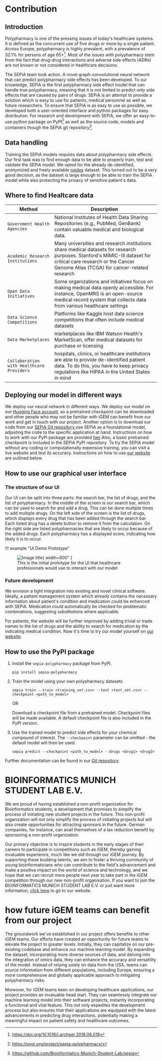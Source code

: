 
# Contribution

## Introduction
Polypharmacy is one of the pressing issues of today's healthcare systems. It is defined as the concurrent use of five drugs or more by a single patient. Across Europe, polypharmacy is highly prevalent, with a prevalence of 32.1% for persons of age 65+[^1]. Most of the issues with polypharmacy stem from the fact that drug-drug interactions and adverse side effects (ADRs) are not known or not considered in healthcare decisions.

The SEPiA team took action. A novel graph-convolutional neural network that can predict polypharmacy side effects has been developed. To our knowledge, SEPiA is the first polypharmacy side effect model that can handle true polypharmacy, meaning that it is not limited to predict only side effects that are caused by pairs of drugs. SEPiA is an attempt to provide a solution which is easy to use for patients, medical personnel as well as future researchers. To ensure that SEPiA is as easy to use as possible, we developed both a user-oriented interface and python packages for easy distribution. For research and development with SEPiA, we offer an easy-to-use python package on PyPI[^2] as well as the source code, models and containers though the SEPiA git repository[^3].

## Data handling 
Training the SEPiA models requires data about polypharmacy side effects. Our first task was to find enough data to be able to properly train, test and validate the SEPiA model. We opted for the already de-identified, anonymized and freely available [nsides](https://tatonettilab.org/offsides/) dataset. This turned out to be a very good decision, as the dataset is large enough to be able to train the SEPiA model while also protecting the privacy of sensitive patient's data.

## Where to find Healtcare data
| Method      | Description                          |
| ----------- | ------------------------------------ |
| `Government Health Agencies`| National Institutes of Health Data Sharing Repositories (e.g., PubMed, GenBank) contain valuable medical and biological data.|
| `Academic Research Institutions`| Many universities and research institutions share medical datasets for research purposes. Stanford's MIMIC-III dataset for critical care research or the Cancer Genome Atlas (TCGA) for cancer-related research|
| `Open Data Initiatives`| Some organizations and initiatives focus on making medical data openly accessible. For instance, OpenMRS is an open-source medical record system that collects data from various healthcare settings |
| `Data Science Competitions`| Platforms like Kaggle host data science competitions that often include medical datasets |
| `Data Marketplaces`| marketplaces like IBM Watson Health's MarketScan, offer medical datasets for purchase or licensing |
| `Collaboration with Healthcare Providers`| hospitals, clinics, or healthcare institutions are able to provide de-identified patient data. To do this, you have to keep privacy regulations like HIPAA in the United States in mind|

## Deploying our model in different ways 
We deploy our neural network in different ways. We deploy our model on our [Hugging Face account](https://huggingface.co/BioinformaticsMunichStudentLab), so a pretrained checkpoint can be downloaded and other people who may not be familiar with iGEM can benefit from our work and get in touch with our project. Another option is to download our code from our [SEPiA Git repository ](https://gitlab.igem.org/2023/software-tools/munichbioinformatics) use SEPiA as a foundational model, adjusting the code to the specific application at hand. Instructions on how to work with our PyPi package are provided [hier](/munichbioinformatics/contribution/#how-to-use-the-pypi-package).Also, a basic pretrained checkpoint is included in the SEPiA PyPI repository. To try the SEPiA model without any coding or computationally expensive training, you can visit a live website and test its accuracy. Instructions on how to use [our website](http://sepia.bmsl.org/) are outlined below.

## How to use our graphical user interface 
### The structure of our UI 
Our UI can be split into three parts: the search bar, the list of drugs, and the list of polypharmacy.
In the middle of the screen is our search bar, which can be used to search for and add a drug. This can be done multiple times to add multiple drugs. On the left side of the screen is the list of drugs, which displays every drug that has been added through the search bar. Each listed drug has a delete button to remove it from the calculation. On the right side are listed polypharmacies that are likely to occur because of the added drugs. Each polypharmacy has a displayed score, indicating how likely it is to occur.

!!! example "UI Demo Prototype"
    <figure markdown>
        ![Image title](https://static.igem.wiki/teams/5016/wiki/ui-demo-1.jpeg){ width=800" }
    <figcaption>This is the initial prototype for the UI that healthcare professionals would use to interact with our model</figcaption>
    </figure>

### Future development
We envision a tight integration into existing and novel clinical software. Ideally, a patient management system which already contains the necessary information about patient's condition and medication could be enhanced with SEPiA. Medication could automatically be checked for problematic combinations, suggesting substitutions where applicable.

For patients, the website will be further improved by adding trivial or trade names to the list of drugs and the ability to search for medication by the indicating medical condition.
Now it's time to try our model yourself on [our website](http://sepia.bmsl.org/).


## How to use the PyPI package
1. Install the `sepia-polypharmacy` package from PyPI.
    ```shell
    pip install sepia-polypharmacy
    ```

2. Train the model using your own polypharmacy datasets
    
    ```shell
    sepia train --train <training_set.csv> --test <test_set.csv> --checkpoint <path_to_model>
    ```
   
    OR

    Download a checkpoint file from a pretrained model.
    Checkpoint files will be made available. A default checkpoint file is also included in the PyPI version.


3. Use the trained model to predict side effects for your chemical compound of interest. The `--checkpoint` parameter can be omitted - the default model will then be used.
   ```shell
   sepia predict --checkpoint <path_to_model> --drugs <drug1> <drug2>
   ```

Further documentation can be found in our [Git repository](https://github.com/Bioinformatics-Munich-Student-Lab/sepia).

# BIOINFORMATICS MUNICH STUDENT LAB E.V.
We are proud of having established a non-profit organization for Bioinformatics students, a development that promises to simplify the process of initiating new student projects in the future. This non-profit organization will not only simplify the process of initiating projects but will also create opportunities for attracting sponsors in the future. German companies, for instance, can avail themselves of a tax reduction benefit by sponsoring a non-profit organization.

Our primary objective is to inspire students in the early stages of their careers to participate in competitions such as iGEM, thereby gaining invaluable experience, much like we did through our iGEM journey. By supporting these budding talents, we aim to foster a thriving community of young bioinformaticians who can contribute to the field's advancement and make a positive impact on the world of science and technology, and we hope that we can recruit more people next year to take part in the iGEM competition through our new non-profit organisation.
If you want to join the BIOINFORMATICS MUNICH STUDENT LAB E.V. or just want more information, [click here](https://bmsl.org/) to go to our website.

# how future iGEM teams can benefit from our project 
The groundwork we've established in our project offers benefits to other iGEM teams. Our efforts have created an opportunity for future teams to elevate the project to greater levels. Initially, they can capitalize on our pre-existing codebase and enhance our machine learning model. By expanding the dataset, incorporating more diverse sources of data, and delving into the integration of omics data, they can enhance the accuracy and versatility of the model. Instead of relying solely on data from the USA, teams can source information from different populations, including Europe, ensuring a more comprehensive and globally applicable approach to mitigating polypharmacy risks.

Moreover, for iGEM teams keen on developing healthcare applications, our project provides an invaluable head start. They can seamlessly integrate our machine learning model into their software projects, instantly incorporating a functional and vital feature. This not only expedites the development process but also ensures that their applications are equipped with the latest advancements in predicting drug interactions, potentially making a meaningful impact on patient safety and healthcare outcomes.

[^1]: https://doi.org/10.1016/j.archger.2018.06.018

[^2]: https://pypi.org/project/sepia-polypharmacy/

[^3]: https://github.com/Bioinformatics-Munich-Student-Lab/sepia

